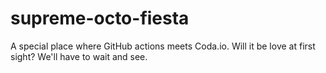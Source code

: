 # supreme-octo-fiesta
A special place where GitHub actions meets Coda.io. Will it be love at first sight? We'll have to wait and see.
